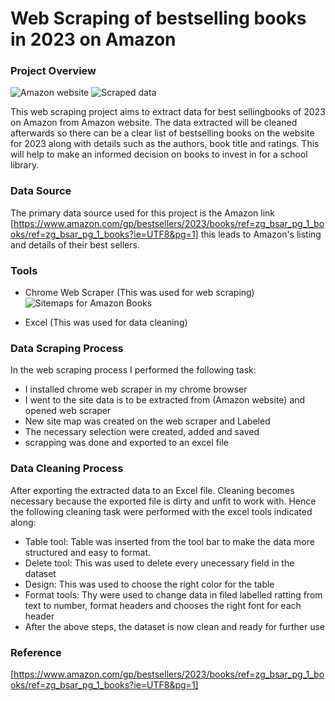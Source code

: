 # Web Scraping of bestselling books in 2023 on Amazon

### Project Overview
![Amazon website](https://github.com/NgoziGoodness/Project-on-Web-Scrapping/assets/164032971/fa34ecbd-1de5-4511-b5e0-d91951695230)
![Scraped data](https://github.com/NgoziGoodness/Project-on-Web-Scraping/assets/164032971/a91dc71a-9975-4e3f-8f45-abad23b1baba)



This web scraping project aims to extract data for best sellingbooks of 2023 on Amazon from Amazon website. The data extracted will be cleaned afterwards so there can be a clear list of bestselling books on the website for 2023 along with details such as the authors, book title and ratings. This will help to make an informed decision on books to invest in for a school library.

### Data Source

The primary data source used for this project is the Amazon link [https://www.amazon.com/gp/bestsellers/2023/books/ref=zg_bsar_pg_1_books/ref=zg_bsar_pg_1_books?ie=UTF8&pg=1] this leads to Amazon's listing and details of their best sellers.

### Tools

- Chrome Web Scraper (This was used for web scraping)
  ![Sitemaps for Amazon Books](https://github.com/NgoziGoodness/Project-on-Web-Scraping/assets/164032971/7d931ded-4ae8-4ec6-8920-a20ec1af3997)


- Excel (This was used for data cleaning)

### Data Scraping Process

  In the web scraping process I performed the following task:
  - I installed chrome web scraper in my chrome browser
  - I went to the site data is to be extracted from (Amazon website) and opened web scraper
  - New site map was created on the web scraper and Labeled
  - The necessary selection were created, added and saved
  - scrapping was done and exported to an excel file
 
### Data Cleaning Process


After exporting the extracted data to an Excel file. Cleaning becomes necessary because the exported file is dirty and unfit to work with. Hence the following cleaning task were performed with the excel tools indicated along:
- Table tool: Table was inserted from the tool bar to make the data more structured and easy to format.
- Delete tool: This was used to delete every unecessary field in the dataset
- Design: This was used to choose the right color for the table
- Format tools: Thy were used to change data in filed labelled ratting from text to number, format headers and chooses the right font for each header
- After the above steps, the dataset is now clean and ready for further use


### Reference 
[https://www.amazon.com/gp/bestsellers/2023/books/ref=zg_bsar_pg_1_books/ref=zg_bsar_pg_1_books?ie=UTF8&pg=1]


    
    
